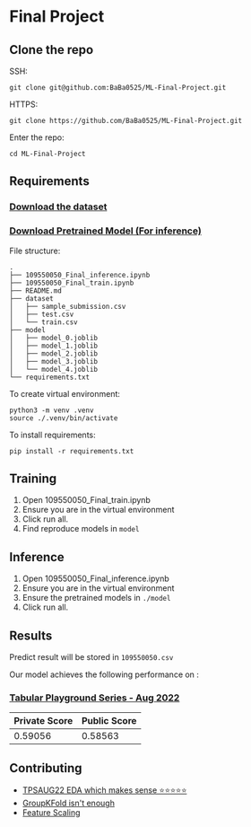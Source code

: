 # Final Project

## Clone the repo

SSH:
```SSH
git clone git@github.com:BaBa0525/ML-Final-Project.git
```
HTTPS:
```HTTPS
git clone https://github.com/BaBa0525/ML-Final-Project.git
```

Enter the repo:

```cd
cd ML-Final-Project
```

## Requirements

### [Download the dataset](https://www.kaggle.com/competitions/tabular-playground-series-aug-2022/data)

### [Download Pretrained Model (For inference)](https://drive.google.com/drive/folders/1w23bvOf5d6-CEmAcRDuGHDZ7cowxh8Bi?usp=share_link)

File structure:

```
.
├── 109550050_Final_inference.ipynb
├── 109550050_Final_train.ipynb
├── README.md
├── dataset
│   ├── sample_submission.csv
│   ├── test.csv
│   └── train.csv
├── model
│   ├── model_0.joblib
│   ├── model_1.joblib
│   ├── model_2.joblib
│   ├── model_3.joblib
│   └── model_4.joblib
└── requirements.txt
```

To create virtual environment:

```venv
python3 -m venv .venv
source ./.venv/bin/activate
```

To install requirements:

```setup
pip install -r requirements.txt
```

## Training

1. Open 109550050_Final_train.ipynb
2. Ensure you are in the virtual environment
3. Click run all.
4. Find reproduce models in `model`


## Inference

1. Open 109550050_Final_inference.ipynb
2. Ensure you are in the virtual environment
3. Ensure the pretrained models in `./model`
4. Click run all.

## Results

Predict result will be stored in `109550050.csv`

Our model achieves the following performance on :

### [Tabular Playground Series - Aug 2022](https://www.kaggle.com/competitions/tabular-playground-series-aug-2022/overview)

| Private Score | Public Score |
|-------------- | ------------ |
|    0.59056    |    0.58563   |




## Contributing

- [TPSAUG22 EDA which makes sense ⭐️⭐️⭐️⭐️⭐️](https://www.kaggle.com/code/ambrosm/tpsaug22-eda-which-makes-sense)
- [GroupKFold isn't enough](https://www.kaggle.com/competitions/tabular-playground-series-aug-2022/discussion/341896)
- [Feature Scaling](https://ithelp.ithome.com.tw/articles/10237985?sc=rss.iron)